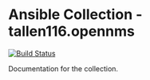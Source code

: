 # Ansible Collection - tallen116.opennms

[![Build Status](https://travis-ci.com/tallen116/ansible-collection-opennms.svg?branch=main)](https://travis-ci.com/tallen116/ansible-collection-opennms)

Documentation for the collection.
